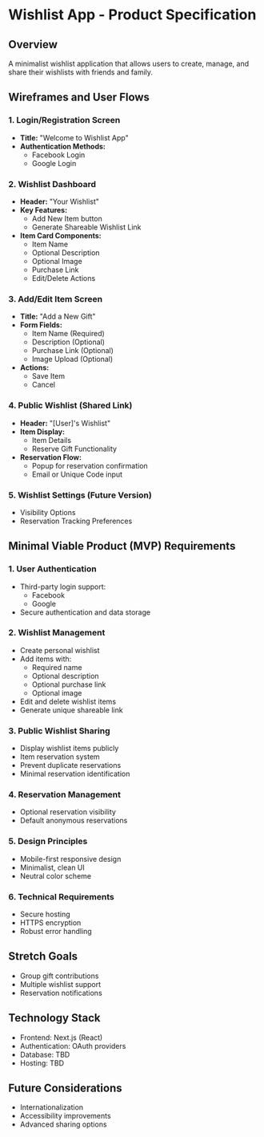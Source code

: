 # Wishlist App - Product Specification

## Overview
A minimalist wishlist application that allows users to create, manage, and share their wishlists with friends and family.

## Wireframes and User Flows

### 1. Login/Registration Screen
- **Title:** "Welcome to Wishlist App"
- **Authentication Methods:**
  - Facebook Login
  - Google Login

### 2. Wishlist Dashboard
- **Header:** "Your Wishlist"
- **Key Features:**
  - Add New Item button
  - Generate Shareable Wishlist Link
- **Item Card Components:**
  - Item Name
  - Optional Description
  - Optional Image
  - Purchase Link
  - Edit/Delete Actions

### 3. Add/Edit Item Screen
- **Title:** "Add a New Gift"
- **Form Fields:**
  - Item Name (Required)
  - Description (Optional)
  - Purchase Link (Optional)
  - Image Upload (Optional)
- **Actions:**
  - Save Item
  - Cancel

### 4. Public Wishlist (Shared Link)
- **Header:** "[User]'s Wishlist"
- **Item Display:**
  - Item Details
  - Reserve Gift Functionality
- **Reservation Flow:**
  - Popup for reservation confirmation
  - Email or Unique Code input

### 5. Wishlist Settings (Future Version)
- Visibility Options
- Reservation Tracking Preferences

## Minimal Viable Product (MVP) Requirements

### 1. User Authentication
- Third-party login support:
  - Facebook
  - Google
- Secure authentication and data storage

### 2. Wishlist Management
- Create personal wishlist
- Add items with:
  - Required name
  - Optional description
  - Optional purchase link
  - Optional image
- Edit and delete wishlist items
- Generate unique shareable link

### 3. Public Wishlist Sharing
- Display wishlist items publicly
- Item reservation system
- Prevent duplicate reservations
- Minimal reservation identification

### 4. Reservation Management
- Optional reservation visibility
- Default anonymous reservations

### 5. Design Principles
- Mobile-first responsive design
- Minimalist, clean UI
- Neutral color scheme

### 6. Technical Requirements
- Secure hosting
- HTTPS encryption
- Robust error handling

## Stretch Goals
- Group gift contributions
- Multiple wishlist support
- Reservation notifications

## Technology Stack
- Frontend: Next.js (React)
- Authentication: OAuth providers
- Database: TBD
- Hosting: TBD

## Future Considerations
- Internationalization
- Accessibility improvements
- Advanced sharing options
